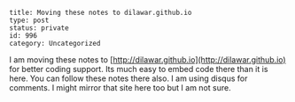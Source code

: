 ~~~~ 
title: Moving these notes to dilawar.github.io 
type: post
status: private
id: 996
category: Uncategorized
~~~~

I am moving these notes to
[http://dilawar.github.io](http://dilawar.github.io) for better coding
support. Its much easy to embed code there than it is here. You can
follow these notes there also. I am using disqus for comments. I might
mirror that site here too but I am not sure.
